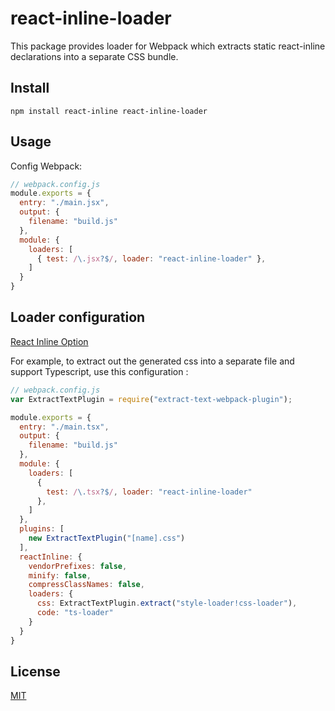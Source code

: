 # react-inline-loader
This package provides loader for Webpack which extracts static react-inline declarations into a separate CSS bundle.

## Install
```
npm install react-inline react-inline-loader
```


## Usage

Config Webpack:

``` js
// webpack.config.js
module.exports = {
  entry: "./main.jsx",
  output: {
    filename: "build.js"
  },
  module: {
    loaders: [
      { test: /\.jsx?$/, loader: "react-inline-loader" },
    ]
  }
}
```


## Loader configuration

[React Inline Option](https://github.com/martinandert/react-inline#usage)

For example, to extract out the generated css into a separate file and support Typescript,
use this configuration :

``` js
// webpack.config.js
var ExtractTextPlugin = require("extract-text-webpack-plugin");

module.exports = {
  entry: "./main.tsx",
  output: {
    filename: "build.js"
  },
  module: {
    loaders: [
      {
        test: /\.tsx?$/, loader: "react-inline-loader"
      },
    ]
  },
  plugins: [
    new ExtractTextPlugin("[name].css")
  ],
  reactInline: {
    vendorPrefixes: false,
    minify: false,
    compressClassNames: false,
    loaders: {
      css: ExtractTextPlugin.extract("style-loader!css-loader"),
      code: "ts-loader"
    }
  }
}
```

## License

[MIT](http://opensource.org/licenses/MIT)